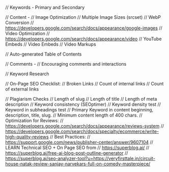 // Keywords - Primary and Secondary

// Content -
// Image Optimization
// Multiple Image Sizes (srcset)
// WebP Conversion
// https://developers.google.com/search/docs/appearance/google-images
// Video Optimization
// https://developers.google.com/search/docs/appearance/video
// YouTube Embeds
// Video Embeds
// Video Markups

// Auto-generated Table of Contents

// Comments -
// Encouraging comments and interactions

// Keyword Research

// On-Page SEO Checklist:
// Broken Links
// Count of internal links
// Count of external links

// Plagiarism Checks
// Length of slug
// Length of title
// Length of meta description
// Keyword consistency (SEOptimer)
// Keyword density test
// Keyword in subheadings test
// Primary Keyword in content beginning, description, title, slug.
// Minimum content length of 400 chars.
// Optimization for Reviews:
// https://developers.google.com/search/docs/appearance/reviews-system
// https://developers.google.com/search/docs/specialty/ecommerce/write-high-quality-reviews
// Best Practices:
// https://support.google.com/news/publisher-center/answer/9607104
// LEARN Technical SEO + On Page SEO from
// https://superblog.ai/
// https://superblog.ai/free-ai-blog-post-outline-generator
// https://superblog.ai/seo-analyzer-tool?u=https://veryfirsttale.in/circuit-house-natak-review-sanjay-narvekars-full-on-comedy-masterpiece/
